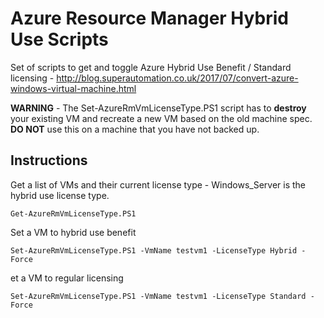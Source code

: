 # Azure Resource Manager Hybrid Use Scripts

Set of scripts to get and toggle Azure Hybrid Use Benefit / Standard licensing - http://blog.superautomation.co.uk/2017/07/convert-azure-windows-virtual-machine.html

__WARNING__ - The Set-AzureRmVmLicenseType.PS1 script has to __destroy__ your existing VM and recreate a new VM based on the old machine spec. __DO NOT__ use this on a machine that you have not backed up. 


## Instructions

Get a list of VMs and their current license type - Windows\_Server is the hybrid use license type.

    Get-AzureRmVmLicenseType.PS1
	
Set a VM to hybrid use benefit

    Set-AzureRmVmLicenseType.PS1 -VmName testvm1 -LicenseType Hybrid -Force
	
et a VM to regular licensing

    Set-AzureRmVmLicenseType.PS1 -VmName testvm1 -LicenseType Standard -Force
